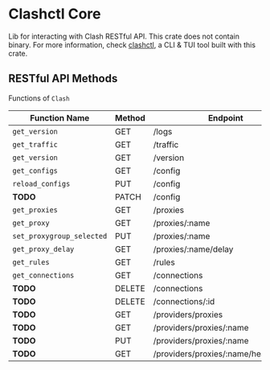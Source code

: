 # Clashctl Core

Lib for interacting with Clash RESTful API. This crate does not contain binary. For more information, check [clashctl](https://github.com/George-Miao/clashctl), a CLI & TUI tool built with this crate.

## RESTful API Methods

Functions of `Clash`

| Function Name             | Method | Endpoint                             |
| ------------------------- | ------ | ------------------------------------ |
| `get_version`             | GET    | /logs                                |
| `get_traffic`             | GET    | /traffic                             |
| `get_version`             | GET    | /version                             |
| `get_configs`             | GET    | /config                              |
| `reload_configs`          | PUT    | /config                              |
| **TODO**                  | PATCH  | /config                              |
| `get_proxies`             | GET    | /proxies                             |
| `get_proxy`               | GET    | /proxies/:name                       |
| `set_proxygroup_selected` | PUT    | /proxies/:name                       |
| `get_proxy_delay`         | GET    | /proxies/:name/delay                 |
| `get_rules`               | GET    | /rules                               |
| `get_connections`         | GET    | /connections                         |
| **TODO**                  | DELETE | /connections                         |
| **TODO**                  | DELETE | /connections/:id                     |
| **TODO**                  | GET    | /providers/proxies                   |
| **TODO**                  | GET    | /providers/proxies/:name             |
| **TODO**                  | PUT    | /providers/proxies/:name             |
| **TODO**                  | GET    | /providers/proxies/:name/healthcheck |